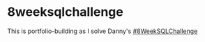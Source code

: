 # 8weeksqlchallenge
This is portfolio-building as I solve Danny's [#8WeekSQLChallenge](https://8weeksqlchallenge.com/)
